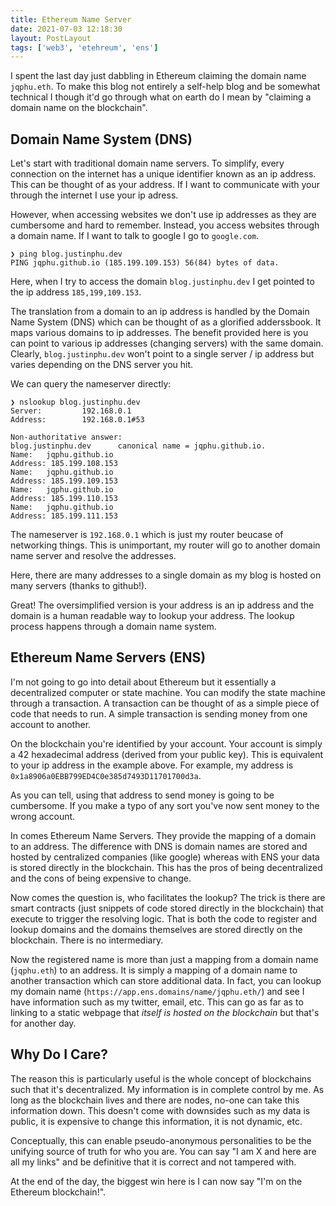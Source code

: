 ```yaml
---
title: Ethereum Name Server
date: 2021-07-03 12:18:30
layout: PostLayout
tags: ['web3', 'etehreum', 'ens']
---
```


I spent the last day just dabbling in Ethereum claiming the domain name `jqphu.eth`. To make this
blog not entirely a self-help blog and be somewhat technical I though it'd go through what on earth
do I mean by "claiming a domain name on the blockchain".

## Domain Name System (DNS)

Let's start with traditional domain name servers. To simplify, every connection on the internet has
a unique identifier known as an ip address. This can be thought of as your address. If I want to
communicate with your through the internet I use your ip adress.

However, when accessing websites we don't use ip addresses as they are cumbersome and hard to
remember. Instead, you access websites through a domain name. If I want to talk to google I go to
`google.com`.


```
❯ ping blog.justinphu.dev
PING jqphu.github.io (185.199.109.153) 56(84) bytes of data.
```

Here, when I try to access the domain `blog.justinphu.dev` I get pointed to the ip address
`185,199,109.153`.

The translation from a domain to an ip address is handled by the Domain Name System (DNS) which can
be thought of as a glorified adderssbook. It maps various domains to ip addresses. The benefit
provided here is you can point to various ip addresses (changing servers) with the same domain.
Clearly, `blog.justinphu.dev` won't point to a single server / ip address but varies depending on the DNS
server you hit.

We can query the nameserver directly:

```
❯ nslookup blog.justinphu.dev
Server:         192.168.0.1
Address:        192.168.0.1#53

Non-authoritative answer:
blog.justinphu.dev      canonical name = jqphu.github.io.
Name:   jqphu.github.io
Address: 185.199.108.153
Name:   jqphu.github.io
Address: 185.199.109.153
Name:   jqphu.github.io
Address: 185.199.110.153
Name:   jqphu.github.io
Address: 185.199.111.153
```

The nameserver is `192.168.0.1` which is just my router beucase of networking things. This is
unimportant, my router will go to another domain name server and resolve the addresses.

Here, there are many addresses to a single domain as my blog is hosted on many servers (thanks to
github!).

Great! The oversimplified version is your address is an ip address and the domain is a human
readable way to lookup your address. The lookup process happens through a domain name system.

## Ethereum Name Servers (ENS)

I'm not going to go into detail about Ethereum but it essentially a decentralized computer or state
machine. You can modify the state machine through a transaction. A transaction can be thought of as
a simple piece of code that needs to run. A simple transaction is sending money from one account to
another.

On the blockchain you're identified by your account. Your account is simply a 42 hexadecimal
address (derived from your public key). This is equivalent to your ip address in the example above.
For example, my address is `0x1a8906a0EBB799ED4C0e385d7493D11701700d3a`.

As you can tell, using that address to send money is going to be cumbersome. If you make a typo of
any sort you've now sent money to the wrong account.

In comes Ethereum Name Servers. They provide the mapping of a domain to an address. The difference
with DNS is domain names are stored and hosted by centralized companies (like google) whereas with
ENS your data is stored directly in the blockchain. This has the pros of being decentralized and the
cons of being expensive to change. 

Now comes the question is, who facilitates the lookup? The trick is there are smart contracts (just
snippets of code stored directly in the blockchain) that execute to trigger the resolving logic.
That is both the code to register and lookup domains and the domains themselves are stored directly
on the blockchain. There is no intermediary.

Now the registered name is more than just a mapping from a domain name (`jqphu.eth`) to an address.
It is simply a mapping of a domain name to another transaction which can store additional data. In
fact, you can lookup my domain name (`https://app.ens.domains/name/jqphu.eth/`) and see I have
information such as my twitter, email, etc. This can go as far as to linking to a static webpage
that *itself is hosted on the blockchain* but that's for another day.

## Why Do I Care?

The reason this is particularly useful is the whole concept of blockchains such that it's
decentralized. My information is in complete control by me. As long as the blockchain lives and
there are nodes, no-one can take this information down. This doesn't come with downsides such as my
data is public, it is expensive to change this information, it is not dynamic, etc.

Conceptually, this can enable pseudo-anonymous personalities to be the unifying source of truth for
who you are. You can say "I am X and here are all my links" and be definitive that it is correct and
not tampered with.

At the end of the day, the biggest win here is I can now say "I'm on the Ethereum blockchain!".
